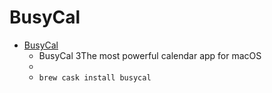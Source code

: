 # BusyCal
- [BusyCal](https://busymac.com/busycal/index.html)
  -  BusyCal 3The most powerful calendar app for macOS
  - 
  - `brew cask install busycal`

